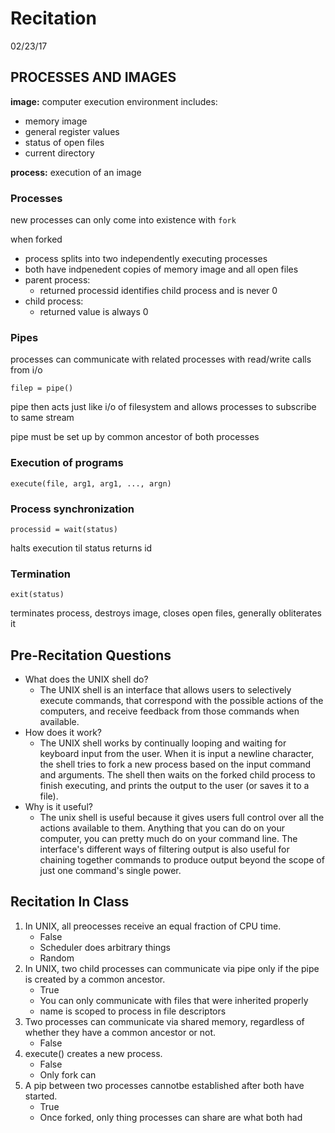 # Recitation
02/23/17

## PROCESSES AND IMAGES
__image:__ computer execution environment
includes:  
- memory image
- general register values
- status of open files
- current directory

__process:__ execution of an image

### Processes
new processes can only come into existence with `fork`

when forked
- process splits into two independently executing processes
- both have indpenedent copies of memory image and all open files
- parent process:
    - returned processid identifies child process and is never 0
- child process:
    - returned value is always 0

### Pipes
processes can communicate with related processes with read/write calls from i/o

```
filep = pipe()
```

pipe then acts just like i/o of filesystem and allows processes to subscribe to
same stream

pipe must be set up by common ancestor of both processes

### Execution of programs

```
execute(file, arg1, arg1, ..., argn)
```

### Process synchronization

```
processid = wait(status)
```

halts execution til status returns id


### Termination

```
exit(status)
```

terminates process, destroys image, closes open files, generally obliterates it


## Pre-Recitation Questions
- What does the UNIX shell do?
    - The UNIX shell is an interface that allows users to selectively execute commands,
        that correspond with the possible actions of the computers, and
        receive feedback from those commands when available.
- How does it work?
    - The UNIX shell works by continually looping and waiting for keyboard input
        from the user. When it is input a newline character, the shell tries to
        fork a new process based on the input command and arguments. The shell
        then waits on the forked child process to finish executing, and prints
        the output to the user (or saves it to a file).
- Why is it useful?
    - The unix shell is useful because it gives users full control over all the
        actions available to them. Anything that you can do on your computer,
        you can pretty much do on your command line. The interface's different
        ways of filtering output is also useful for chaining together commands
        to produce output beyond the scope of just one command's single power.

## Recitation In Class
1. In UNIX, all preocesses receive an equal fraction of CPU time.
    - False
    - Scheduler does arbitrary things
    - Random
2. In UNIX, two child processes can communicate via pipe only if the pipe is
   created by a common ancestor.
    - True
    - You can only communicate with files that were inherited properly
    - name is scoped to process in file descriptors
3. Two processes can communicate via shared memory, regardless of whether they
   have a common ancestor or not.
    - False
4. execute() creates a new process.
    - False
    - Only fork can
5. A pip between two processes cannotbe established after both have started.
    - True
    - Once forked, only thing processes can share are what both had
